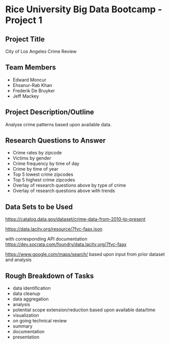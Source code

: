 # Rice University Big Data Bootcamp - Project 1
## Project Title 

City of Los Angeles Crime Review
## Team Members

- Edward Moncur
- Ehsanur-Rab Khan
- Frederik De Bruyker
- Jeff Mackey

## Project Description/Outline

Analyse crime patterns based upon available data.

## Research Questions to Answer

- Crime rates by zipcode
- Victims by gender
- Crime frequency by time of day
- Crime by time of year
- Top 5 lowest crime zipcodes
- Top 5 highest crime zipcodes
- Overlay of research questions above by type of crime
- Overlay of research questions above with trends

## Data Sets to be Used

https://catalog.data.gov/dataset/crime-data-from-2010-to-present

https://data.lacity.org/resource/7fvc-faax.json 

  with corresponding API documentation  https://dev.socrata.com/foundry/data.lacity.org/7fvc-faax

https://www.google.com/maps/search/ based upon input from prior dataset and analysis

## Rough Breakdown of Tasks 

- data identification
- data cleanup
- data aggregation
- analysis
- potential scope extension/reduction based upon available data/time
- visualization
- on going technical review
- summary
- documentation
- presentation




